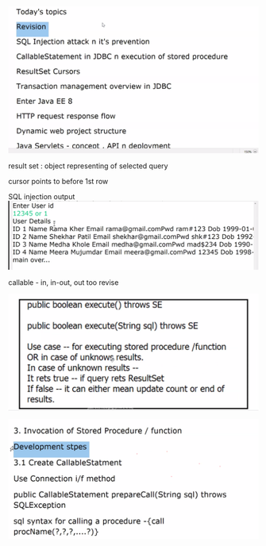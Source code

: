 ![alt text](image.png)

result set : object representing of selected query

cursor points to before 1st row


SQL injection output
![alt text](image-1.png)

callable - in, in-out, out too revise 

![alt text](image-2.png)

![alt text](image-3.png)